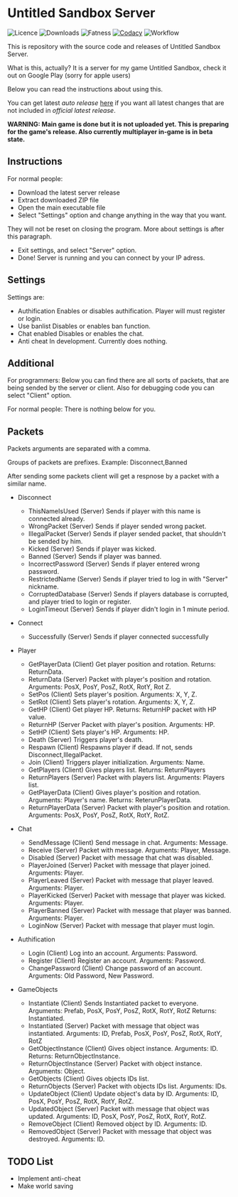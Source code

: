 # Untitled Sandbox Server

![Licence](https://img.shields.io/badge/Licence-GPL-brightgreen)
![Downloads](https://img.shields.io/github/downloads/TheAirBlow/untitled-server/total)
![Fatness](https://img.shields.io/github/repo-size/TheAirBlow/untitled-server?style=flat-square)
[![Codacy](https://app.codacy.com/project/badge/Grade/6098a1f6a5ec44e58169fdd31a58ca49)](https://www.codacy.com/gh/TheAirBlow/untitled-server/dashboard?utm_source=github.com&amp;utm_medium=referral&amp;utm_content=TheAirBlow/untitled-server&amp;utm_campaign=Badge_Grade)
![Workflow](https://github.com/TheAirBlow/untitled-server/workflows/Test%20and%20Build/badge.svg)

This is repository with the source code and releases of Untitled Sandbox Server.

What is this, actually? It is a server for my game Untitled Sandbox, check it out on Google Play (sorry for apple users)

Below you can read the instructions about using this.

You can get latest *auto release* [here](https://github.com/TheAirBlow/untitled-server/releases/tag/auto-build) if you want all latest changes that are not included in *official latest release*.

**WARNING: Main game is done but it is not uploaded yet. This is preparing for the game's release. Also currently multiplayer in-game is in beta state.**

## Instructions

For normal people:

- Download the latest server release
- Extract downloaded ZIP file
- Open the main executable file
- Select "Settings" option and change anything in the way that you want.

They will not be reset on closing the program. More about settings is after this paragraph.

- Exit settings, and select "Server" option.
- Done! Server is running and you can connect by your IP adress.

## Settings

Settings are:

- Authification
  Enables or disables authification. Player will must register or login.
- Use banlist
  Disables or enables ban function.
- Chat enabled
  Disables or enables the chat.
- Anti cheat
  In development. Currently does nothing.

## Additional

For programmers: Below you can find there are all sorts of packets, that are being sended by the server or client. Also for debugging code you can select &quot;Client&quot; option.

For normal people: There is nothing below for you.

## Packets

Packets arguments are separated with a comma.

Groups of packets are prefixes. Example: Disconnect,Banned

After sending some packets client will get a respnose by a packet with a similar name.

- Disconnect
  - ThisNameIsUsed (Server)
    Sends if player with this name is connected already.
  - WrongPacket (Server)
    Sends if player sended wrong packet.
  - IllegalPacket (Server)
    Sends if player sended packet, that shouldn't be sended by him.
  - Kicked (Server)
    Sends if player was kicked.
  - Banned (Server)
    Sends if player was banned.
  - IncorrectPassword (Server)
    Sends if player entered wrong password.
  - RestrictedName (Server)
    Sends if player tried to log in with "Server" nickname.
  - CorruptedDatabase (Server)
    Sends if players database is corrupted, and player tried to login or register.
  - LoginTimeout (Server)
    Sends if player didn't login in 1 minute period.
- Connect
  - Successfully (Server)
    Sends if player connected successfully
- Player
  - GetPlayerData (Client)
    Get player position and rotation.
    Returns: ReturnData.
  - ReturnData (Server)
    Packet with player's position and rotation.
    Arguments: PosX, PosY, PosZ, RotX, RotY, Rot Z.
  - SetPos (Client)
    Sets player's position.
    Arguments: X, Y, Z.
  - SetRot (Client)
    Sets player's rotation.
    Arguments: X, Y, Z.
  - GetHP (Client)
    Get player HP.
    Returns: ReturnHP packet with HP value.
  - ReturnHP (Server
    Packet with player's position.
    Arguments: HP.
  - SetHP (Client)
    Sets player's HP.
    Arguments: HP.
  - Death (Server)
    Triggers player's death.
  - Respawn (Client)
    Respawns player if dead. If not, sends Disconnect,IllegalPacket.
  - Join (Client)
    Triggers player initialization.
    Arguments: Name.
  - GetPlayers (Client)
    Gives players list.
    Returns: ReturnPlayers
  - ReturnPlayers (Server)
    Packet with players list.
    Arguments: Players list.
  - GetPlayerData (Client)
    Gives player's position and rotation.
    Arguments: Player's name.
    Returns: ReterunPlayerData.
  - ReturnPlayerData (Server)
    Packet with player's position and rotation.
    Arguments: PosX, PosY, PosZ, RotX, RotY, RotZ.
- Chat
  - SendMessage (Client)
    Send message in chat.
    Arguments: Message.
  - Receive (Server)
    Packet with message.
    Arguments: Player, Message.
  - Disabled (Server)
    Packet with message that chat was disabled.
  - PlayerJoined (Server)
    Packet with message that player joined.
    Arguments: Player.
  - PlayerLeaved (Server)
    Packet with message that player leaved.
    Arguments: Player.
  - PlayerKicked (Server)
    Packet with message that player was kicked.
    Arguments: Player.
  - PlayerBanned (Server)
    Packet with message that player was banned.
    Arguments: Player.
  - LoginNow (Server)
    Packet with message that player must login.

- Authification
  - Login (Client)
    Log into an account.
    Arguments: Password.
  - Register (Client)
    Register an account.
    Arguments: Password.
  - ChangePassword (Client)
    Change password of an account.
    Arguments: Old Password, New Password.

- GameObjects
  - Instantiate (Client)
    Sends Instantiated packet to everyone.
    Arguments: Prefab, PosX, PosY, PosZ, RotX, RotY, RotZ
    Returns: Instantiated.
  - Instantiated (Server)
    Packet with message that object was instantiated.
    Arguments: ID, Prefab, PosX, PosY, PosZ, RotX, RotY, RotZ
  - GetObjectInstance (Client)
    Gives object instance.
    Arguments: ID.
    Returns: ReturnObjectInstance.
  - ReturnObjectInstance (Server)
    Packet with object instance.
    Arguments: Object.
  - GetObjects (Client)
    Gives objects IDs list.
  - ReturnObjects (Server)
    Packet with objects IDs list.
    Arguments: IDs.
  - UpdateObject (Client)
    Update object's data by ID.
    Arguments: ID, PosX, PosY, PosZ, RotX, RotY, RotZ.
  - UpdatedObject (Server)
    Packet with message that object was updated.
    Arguments: ID, PosX, PosY, PosZ, RotX, RotY, RotZ.
  - RemoveObject (Client)
    Removed object by ID.
    Arguments: ID.
  - RemovedObject (Server)
    Packet with message that object was destroyed.
    Arguments: ID.

## TODO List

- Implement anti-cheat
- Make world saving
